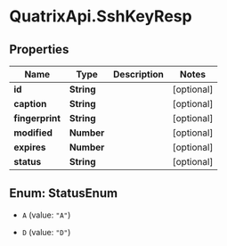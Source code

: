 # QuatrixApi.SshKeyResp

## Properties
Name | Type | Description | Notes
------------ | ------------- | ------------- | -------------
**id** | **String** |  | [optional] 
**caption** | **String** |  | [optional] 
**fingerprint** | **String** |  | [optional] 
**modified** | **Number** |  | [optional] 
**expires** | **Number** |  | [optional] 
**status** | **String** |  | [optional] 


<a name="StatusEnum"></a>
## Enum: StatusEnum


* `A` (value: `"A"`)

* `D` (value: `"D"`)




